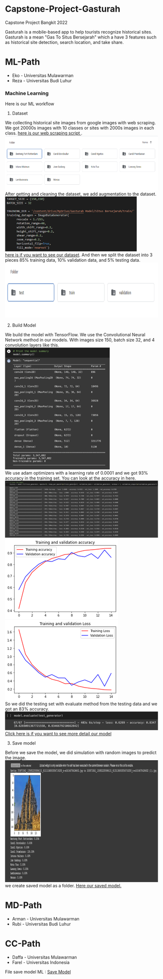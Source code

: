 # Capstone-Project-Gasturah

Capstone Project Bangkit 2022

Gasturah is a mobile-based app to help tourists recognize historical sites. Gasturah is a mean "Gas To Situs Bersejarah" which a have 3 features such as historical site detection, search location, and take share.

# ML-Path
- Eko   - Universitas Mulawarman 
- Reza  - Universitas Budi Luhur

<h3>Machine Learning</h3>

Here is our ML workflow
1. Dataset

We collecting historical site images from google images with web scraping. We got 20000s images with 10 classes or sites with 2000s images in each class. <a href='https://github.com/Echo271/Capstone-Project-Gasturah/blob/main/ML%20Path/Web_Scrapper.py'> here is our web scraping script </a>.<br><img src="https://github.com/Echo271/Capstone-Project-Gasturah/blob/main/ML%20Assets/dataset.PNG" height="180em"><br> After getting and cleaning the dataset, we add augmentation to the dataset.<br><img src="https://github.com/Echo271/Capstone-Project-Gasturah/blob/main/ML%20Assets/Augment.PNG" height="180em"><br> <a href='https://drive.google.com/drive/folders/19Eq4rbeE2pYo0kwzD9v7bEL93rHCIP8M?usp=sharing'>here is if you want to see our dataset</a>. And then we split the dataset into 3 pieces 85% training data, 10% validation data, and 5% testing data.<br><img src="https://github.com/Echo271/Capstone-Project-Gasturah/blob/main/ML%20Assets/split data.PNG" height="180em">

2. Build Model

We build the model with TensorFlow. We use the Convolutional Neural Network method in our models. With images size 150, batch size 32, and 4 convolution layers like this.<br>
<img src="https://github.com/Echo271/Capstone-Project-Gasturah/blob/main/ML%20Assets/summary.png" alt="Summary" height="400em"><br>
We use adam optimizers with a learning rate of 0.0001 and we got 93% accuracy in the training set. You can look at the accuracy in here.
<img src="https://github.com/Echo271/Capstone-Project-Gasturah/blob/main/ML%20Assets/training.png">
<img src="https://github.com/Echo271/Capstone-Project-Gasturah/blob/main/ML%20Assets/accuracy.png">
<img src="https://github.com/Echo271/Capstone-Project-Gasturah/blob/main/ML%20Assets/loss.png"><br>
So we did the testing set with evaluate method from the testing data and we got an 83% accuracy.<br>
<img src="https://github.com/Echo271/Capstone-Project-Gasturah/blob/main/ML%20Assets/evaluate.png" width="700em"><br>
<a href='https://github.com/Echo271/Capstone-Project-Gasturah/blob/main/ML%20Path/Model_Gasturah.ipynb'>Click here is if you want to see more detail our model</a>

3. Save model

Before we save the model, we did simulation with random images to predict the image.<br>
<img src="https://github.com/Echo271/Capstone-Project-Gasturah/blob/main/ML%20Assets/simulate.png" height="400em"><br>
we create saved model as a folder. <a href="https://github.com/Echo271/Capstone-Project-Gasturah/tree/main/Saved%20Model">Here our saved model.</a>

# MD-Path
- Arman	- Universitas Mulawarman
- Rubi	- Universitas Budi Luhur

# CC-Path
- Daffa	- Universitas Mulawarman
- Farel	- Universitas Indonesia


File save model ML :
<a href="https://drive.google.com/drive/folders/1zTd7XtX2wz_ujjCIKtDqN_0PXUhazUC-?usp=sharing"> Save Model </a>

